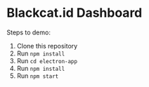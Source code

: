 # Blackcat.id Dashboard

Steps to demo:

1. Clone this repository
2. Run `npm install`
3. Run `cd electron-app`
4. Run `npm install`
5. Run `npm start`
